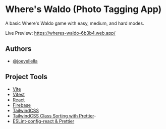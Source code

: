 # Where's Waldo (Photo Tagging App)

A basic Where's Waldo game with easy, medium, and hard modes.

Live Preview: https://wheres-waldo-6b3b4.web.app/

## Authors

- [@joevellella](https://www.github.com/valhallaco)

## Project Tools

- [Vite](https://vitest.dev/)
- [Vitest](https://www.eternaldev.com/blog/testing-a-react-application-with-vitest/)
- [React](https://scrimba.com/learn/learnreact)
- [Firebase](https://firebase.google.com/?hl=en)
- [TailwindCSS](https://tailwindcss.com/)
- [TailwindCSS Class Sorting with Prettier](https://tailwindcss.com/blog/automatic-class-sorting-with-prettier)-
- [ESLint-config-react & Prettier](https://www.imaginarycloud.com/blog/how-to-configure-eslint-prettier-in-react/)

